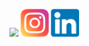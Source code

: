 <img src="https://user-images.githubusercontent.com/105375963/197368952-4f69e3e0-ec40-40f8-bce6-32b18f407656.gif" />
<a href="https://www.instagram.com/nikoteenie/?hl=en">
<img src="images/instagram.png" width="50px"/></a>
<a href="https://www.linkedin.com/in/nicolebrodkin/">
<img src="images/linkedin.png" width="50px"/></a>


